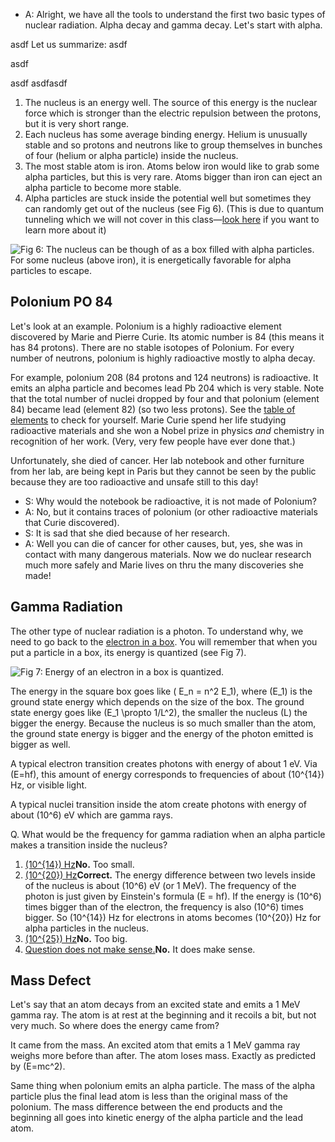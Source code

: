 - A: Alright, we have all the tools to understand the first two basic types of nuclear radiation. Alpha decay and gamma decay. Let's start with alpha.

asdf
<span>Let us summarize:</span>
asdf

asdf

asdf
asdfasdf

1. The nucleus is an energy well. The source of this energy is the nuclear force which is stronger than the electric repulsion between the protons, but it is very short range.
2. Each nucleus has some average binding energy. Helium is unusually stable and so protons and neutrons like to group themselves in bunches of four (helium or alpha particle) inside the nucleus.
3. The most stable atom is iron. Atoms below iron would like to grab some alpha particles, but this is very rare. Atoms bigger than iron can eject an alpha particle to become more stable.
4. Alpha particles are stuck inside the potential well but sometimes they can randomly get out of the nucleus (see Fig 6). (This is due to quantum tunneling which we will not cover in this class—[look here](https://www.youtube.com/watch?v=cTodS8hkSDg) if you want to learn more about it)

![](https://online.science.psu.edu/sites/default/files/phys010/W10QM3nuclear/alphadecayPHET.png "Fig 6: The nucleus can be though of as a box filled with alpha particles. For some nucleus (above iron), it is energetically favorable for alpha particles to escape.")

Polonium PO 84 
---------------

Let's look at an example. Polonium is a highly radioactive element discovered by Marie and Pierre Curie. Its atomic number is 84 (this means it has 84 protons). There are no stable isotopes of Polonium. For every number of neutrons, polonium is highly radioactive mostly to alpha decay.

For example, polonium 208 (84 protons and 124 neutrons) is radioactive. It emits an alpha particle and becomes lead Pb 204 which is very stable. Note that the total number of nuclei dropped by four and that polonium (element 84) became lead (element 82) (so two less protons). See the [table of elements](http://www.webelements.com) to check for yourself. Marie Curie spend her life studying radioactive materials and she won a Nobel prize in physics _and_ chemistry in recognition of her work. (Very, very few people have ever done that.)

Unfortunately, she died of cancer. Her lab notebook and other furniture from her lab, are being kept in Paris but they cannot be seen by the public because they are too radioactive and unsafe still to this day!

- S: Why would the notebook be radioactive, it is not made of Polonium?
- A: No, but it contains traces of polonium (or other radioactive materials that Curie discovered).
- S: It is sad that she died because of her research.
- A: Well you can die of cancer for other causes, but, yes, she was in contact with many dangerous materials. Now we do nuclear research much more safely and Marie lives on thru the many discoveries she made!

Gamma Radiation 
----------------

The other type of nuclear radiation is a photon. To understand why, we need to go back to the [electron in a box](https://online.science.psu.edu/phys010_wd/node/11575). You will remember that when you put a particle in a box, its energy is quantized (see Fig 7).

![](https://online.science.psu.edu/sites/default/files/phys010/W10QM3nuclear/energybox2.png "Fig 7: Energy of an electron in a box is quantized. ")

The energy in the square box goes like \( E_n = n^2 E_1\), where \(E_1\) is the ground state energy which depends on the size of the box. The ground state energy goes like \(E_1 \propto 1/L^2\), the smaller the nucleus (L) the bigger the energy. Because the nucleus is so much smaller than the atom, the ground state energy is bigger and the energy of the photon emitted is bigger as well.

A typical electron transition creates photons with energy of about 1 eV. Via \(E=hf\), this amount of energy corresponds to frequencies of about \(10^{14}\) Hz, or visible light.

A typical nuclei transition inside the atom create photons with energy of about \(10^6\) eV which are gamma rays.

<div class="question">Q. What would be the frequency for gamma radiation when an alpha particle makes a transition inside the nucleus?

1. [\(10^{14}\) Hz](#)**No.** Too small.
2. [\(10^{20}\) Hz](#)**Correct.** The energy difference between two levels inside of the nucleus is about \(10^6\) eV (or 1 MeV). The frequency of the photon is just given by Einstein's formula \(E = hf\). If the energy is \(10^6\) times bigger than of the electron, the frequency is also \(10^6\) times bigger. So \(10^{14}\) Hz for electrons in atoms becomes \(10^{20}\) Hz for alpha particles in the nucleus.
3. [\(10^{25}\) Hz](#)**No.** Too big.
4. [Question does not make sense.](#)**No.** It does make sense.
 
</div>


Mass Defect 
------------

Let's say that an atom decays from an excited state and emits a 1 MeV gamma ray. The atom is at rest at the beginning and it recoils a bit, but not very much. So where does the energy came from?

It came from the mass. An excited atom that emits a 1 MeV gamma ray weighs more before than after. The atom loses mass. Exactly as predicted by \(E=mc^2\).

Same thing when polonium emits an alpha particle. The mass of the alpha particle plus the final lead atom is less than the original mass of the polonium. The mass difference between the end products and the beginning all goes into kinetic energy of the alpha particle and the lead atom.
